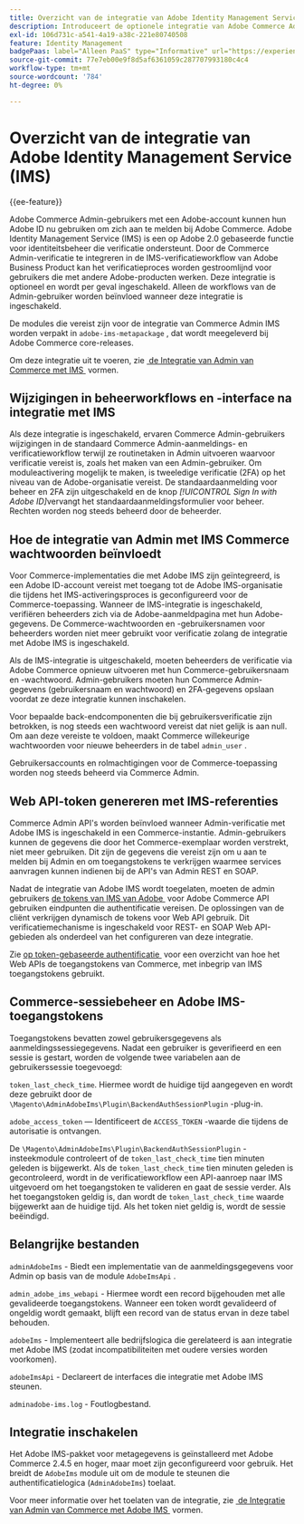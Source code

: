 ```yaml
---
title: Overzicht van de integratie van Adobe Identity Management Service (IMS)
description: Introduceert de optionele integratie van Adobe Commerce Admin-aanmelding met Adobe IMS
exl-id: 106d731c-a541-4a19-a38c-221e80740508
feature: Identity Management
badgePaas: label="Alleen PaaS" type="Informative" url="https://experienceleague.adobe.com/nl/docs/commerce/user-guides/product-solutions" tooltip="Is alleen van toepassing op Adobe Commerce op Cloud-projecten (door Adobe beheerde PaaS-infrastructuur) en op projecten in het veld."
source-git-commit: 77e7eb00e9f8d5af6361059c287707993180c4c4
workflow-type: tm+mt
source-wordcount: '784'
ht-degree: 0%

---
```


# Overzicht van de integratie van Adobe Identity Management Service (IMS)

{{ee-feature}}

Adobe Commerce Admin-gebruikers met een Adobe-account kunnen hun Adobe ID nu gebruiken om zich aan te melden bij Adobe Commerce. Adobe Identity Management Service (IMS) is een op Adobe 2.0 gebaseerde functie voor identiteitsbeheer die verificatie ondersteunt. Door de Commerce Admin-verificatie te integreren in de IMS-verificatieworkflow van Adobe Business Product kan het verificatieproces worden gestroomlijnd voor gebruikers die met andere Adobe-producten werken. Deze integratie is optioneel en wordt per geval ingeschakeld. Alleen de workflows van de Admin-gebruiker worden beïnvloed wanneer deze integratie is ingeschakeld. 

De modules die vereist zijn voor de integratie van Commerce Admin IMS worden verpakt in `adobe-ims-metapackage` , dat wordt meegeleverd bij Adobe Commerce core-releases.

Om deze integratie uit te voeren, zie [&#x200B; de Integratie van Admin van Commerce met IMS &#x200B;](./adobe-ims-config.md) vormen.

## Wijzigingen in beheerworkflows en -interface na integratie met IMS

Als deze integratie is ingeschakeld, ervaren Commerce Admin-gebruikers wijzigingen in de standaard Commerce Admin-aanmeldings- en verificatieworkflow terwijl ze routinetaken in Admin uitvoeren waarvoor verificatie vereist is, zoals het maken van een Admin-gebruiker. Om moduleactivering mogelijk te maken, is tweeledige verificatie (2FA) op het niveau van de Adobe-organisatie vereist. De standaardaanmelding voor beheer en 2FA zijn uitgeschakeld en de knop _[!UICONTROL Sign In with Adobe ID]_&#x200B;vervangt het standaardaanmeldingsformulier voor beheer. Rechten worden nog steeds beheerd door de beheerder.

## Hoe de integratie van Admin met IMS Commerce wachtwoorden beïnvloedt

Voor Commerce-implementaties die met Adobe IMS zijn geïntegreerd, is een Adobe ID-account vereist met toegang tot de Adobe IMS-organisatie die tijdens het IMS-activeringsproces is geconfigureerd voor de Commerce-toepassing.  Wanneer de IMS-integratie is ingeschakeld, verifiëren beheerders zich via de Adobe-aanmeldpagina met hun Adobe-gegevens. De Commerce-wachtwoorden en -gebruikersnamen voor beheerders worden niet meer gebruikt voor verificatie zolang de integratie met Adobe IMS is ingeschakeld.

Als de IMS-integratie is uitgeschakeld, moeten beheerders de verificatie via Adobe Commerce opnieuw uitvoeren met hun Commerce-gebruikersnaam en -wachtwoord. Admin-gebruikers moeten hun Commerce Admin-gegevens (gebruikersnaam en wachtwoord) en 2FA-gegevens opslaan voordat ze deze integratie kunnen inschakelen.

Voor bepaalde back-endcomponenten die bij gebruikersverificatie zijn betrokken, is nog steeds een wachtwoord vereist dat niet gelijk is aan null. Om aan deze vereiste te voldoen, maakt Commerce willekeurige wachtwoorden voor nieuwe beheerders in de tabel `admin_user` .

Gebruikersaccounts en rolmachtigingen voor de Commerce-toepassing worden nog steeds beheerd via Commerce Admin.


## Web API-token genereren met IMS-referenties

Commerce Admin API&#39;s worden beïnvloed wanneer Admin-verificatie met Adobe IMS is ingeschakeld in een Commerce-instantie. Admin-gebruikers kunnen de gegevens die door het Commerce-exemplaar worden verstrekt, niet meer gebruiken. Dit zijn de gegevens die vereist zijn om u aan te melden bij Admin en om toegangstokens te verkrijgen waarmee services aanvragen kunnen indienen bij de API&#39;s van Admin REST en SOAP.

Nadat de integratie van Adobe IMS wordt toegelaten, moeten de admin gebruikers [&#x200B; de tokens van IMS van Adobe &#x200B;](https://developer.adobe.com/developer-console/docs/guides/authentication/OAuthIntegration/) voor Adobe Commerce API gebruiken eindpunten die authentificatie vereisen. De oplossingen van de cliënt verkrijgen dynamisch de tokens voor Web API gebruik. Dit verificatiemechanisme is ingeschakeld voor REST- en SOAP Web API-gebieden als onderdeel van het configureren van deze integratie.

Zie [&#x200B; op token-gebaseerde authentificatie &#x200B;](https://developer.adobe.com/commerce/webapi/get-started/authentication/gs-authentication-token/) voor een overzicht van hoe het Web APIs de toegangstokens van Commerce, met inbegrip van IMS toegangstokens gebruikt.

## Commerce-sessiebeheer en Adobe IMS-toegangstokens

Toegangstokens bevatten zowel gebruikersgegevens als aanmeldingssessiegegevens. Nadat een gebruiker is geverifieerd en een sessie is gestart, worden de volgende twee variabelen aan de gebruikerssessie toegevoegd:

`token_last_check_time`. Hiermee wordt de huidige tijd aangegeven en wordt deze gebruikt door de `\Magento\AdminAdobeIms\Plugin\BackendAuthSessionPlugin` -plug-in.

`adobe_access_token` — Identificeert de `ACCESS_TOKEN` -waarde die tijdens de autorisatie is ontvangen.

De `\Magento\AdminAdobeIms\Plugin\BackendAuthSessionPlugin` -insteekmodule controleert of de `token_last_check_time` tien minuten geleden is bijgewerkt. Als de `token_last_check_time` tien minuten geleden is gecontroleerd, wordt in de verificatieworkflow een API-aanroep naar IMS uitgevoerd om het toegangstoken te valideren en gaat de sessie verder. Als het toegangstoken geldig is, dan wordt de `token_last_check_time` waarde bijgewerkt aan de huidige tijd. Als het token niet geldig is, wordt de sessie beëindigd.

## Belangrijke bestanden

`adminAdobeIms` - Biedt een implementatie van de aanmeldingsgegevens voor Admin op basis van de module `AdobeImsApi` .

`admin_adobe_ims_webapi` - Hiermee wordt een record bijgehouden met alle gevalideerde toegangstokens. Wanneer een token wordt gevalideerd of ongeldig wordt gemaakt, blijft een record van de status ervan in deze tabel behouden.

`adobeIms` - Implementeert alle bedrijfslogica die gerelateerd is aan integratie met Adobe IMS (zodat incompatibiliteiten met oudere versies worden voorkomen).

`adobeImsApi` - Declareert de interfaces die integratie met Adobe IMS steunen.

`adminadobe-ims.log` - Foutlogbestand.

## Integratie inschakelen

Het Adobe IMS-pakket voor metagegevens is geïnstalleerd met Adobe Commerce 2.4.5 en hoger, maar moet zijn geconfigureerd voor gebruik. Het breidt de `AdobeIms` module uit om de module te steunen die authentificatielogica (`AdminAdobeIms`) toelaat.

Voor meer informatie over het toelaten van de integratie, zie [&#x200B; de Integratie van Admin van Commerce met Adobe IMS &#x200B;](./adobe-ims-config.md) vormen.
